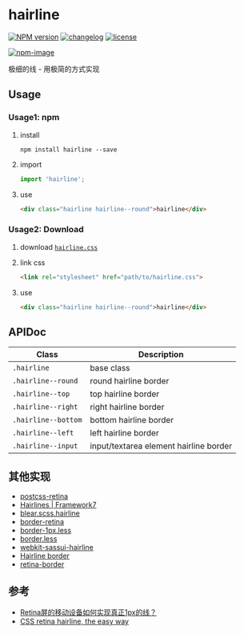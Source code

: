 # hairline

[![NPM version][npm-image]][npm-url] [![changelog][changelog-image]][changelog-url] [![license][license-image]][license-url]

[npm-image]: https://img.shields.io/npm/v/hairline.svg?style=flat-square
[npm-url]: https://npmjs.org/package/hairline
[license-image]: https://img.shields.io/github/license/ufologist/hairline.svg
[license-url]: https://github.com/ufologist/hairline/blob/master/LICENSE
[changelog-image]: https://img.shields.io/badge/CHANGE-LOG-blue.svg?style=flat-square
[changelog-url]: https://github.com/ufologist/hairline/blob/master/CHANGELOG.md

[![npm-image](https://nodei.co/npm/hairline.png?downloads=true&downloadRank=true&stars=true)](https://npmjs.com/package/hairline)

极细的线 - 用极简的方式实现

## Usage

### Usage1: npm

1. install

   ```
   npm install hairline --save
   ```
2. import
   
   ```javascript
   import 'hairline';
   ```
3. use

   ```html
   <div class="hairline hairline--round">hairline</div>
   ```

### Usage2: Download

1. download [`hairline.css`](https://unpkg.com/hairline)
2. link css

   ```html
   <link rel="stylesheet" href="path/to/hairline.css">
   ```
3. use

   ```html
   <div class="hairline hairline--round">hairline</div>
   ```

## APIDoc

| Class               | Description      |
|---------------------|------------------|
| `.hairline`         | base class |
| `.hairline--round`  | round hairline border      |
| `.hairline--top`    | top hairline border      |
| `.hairline--right`  | right hairline border      |
| `.hairline--bottom` | bottom hairline border      |
| `.hairline--left`   | left hairline border      |
| `.hairline--input`  | input/textarea element hairline border      |

## 其他实现

* [postcss-retina](https://github.com/Ziphwy/postcss-retina)
* [Hairlines | Framework7](https://framework7.io/docs/hairlines.html)
* [blear.scss.hairline](https://github.com/blearjs/blear.scss.hairline)
* [border-retina](https://github.com/AlanZou007/air-css/blob/master/src/mixins/border-retina.css)
* [border-1px.less](https://github.com/goddancer/npm/tree/master/border-1px.less)
* [border.less](https://github.com/yangyuji/border.less)
* [webkit-sassui-hairline](https://github.com/afeiship/webkit-sassui-hairline)
* [Hairline border](https://30-seconds.github.io/30-seconds-of-css/#hairline-border)
* [retina-border](https://github.com/wind-stone/retina-border)

## 参考

* [Retina屏的移动设备如何实现真正1px的线？](https://jinlong.github.io/2015/05/24/css-retina-hairlines/)
* [CSS retina hairline, the easy way](http://dieulot.net/css-retina-hairline)